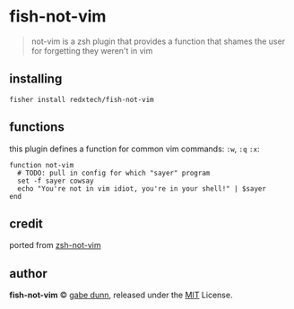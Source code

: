 # fish-not-vim

> not-vim is a zsh plugin that provides a function that shames the user for forgetting they weren't in vim

## installing

```fish
fisher install redxtech/fish-not-vim
```

## functions

this plugin defines a function for common vim commands: `:w`, `:q` `:x`:

```fish
function not-vim
  # TODO: pull in config for which "sayer" program
  set -f sayer cowsay
  echo "You're not in vim idiot, you're in your shell!" | $sayer
end
```

## credit

ported from [zsh-not-vim](https://github.com/redxtech/zsh-not-vim)

## author

**fish-not-vim** © [gabe dunn](https://github.com/redxtech), released under the [MIT](./LICENSE) License.
